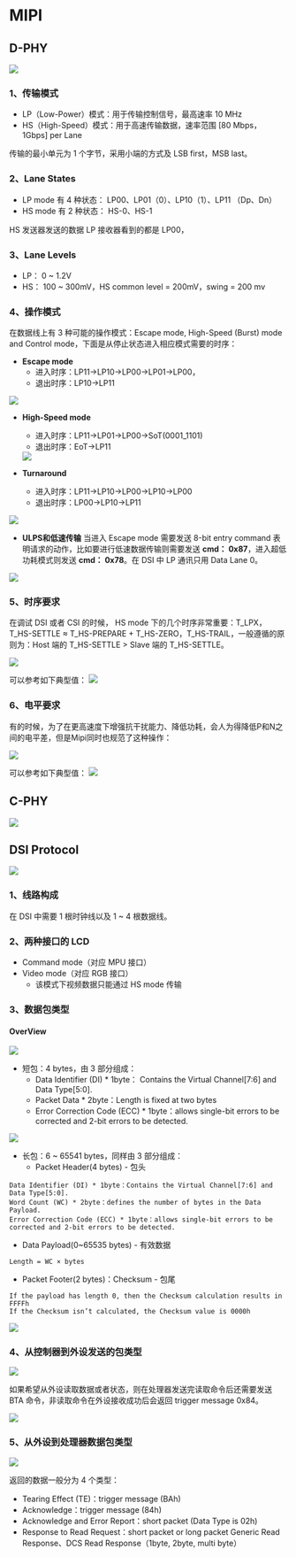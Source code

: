 # MIPI

## D-PHY

<img src="https://github.com/lowkeyway/Embedded/blob/master/Hardware/Hardware%20Interface/PictureSrc/MIPI/MIPI%20D%20Option.png">

### 1、传输模式

+ LP（Low-Power）模式：用于传输控制信号，最高速率 10 MHz
+ HS（High-Speed）模式：用于高速传输数据，速率范围 [80 Mbps， 1Gbps] per Lane

传输的最小单元为 1 个字节，采用小端的方式及 LSB first，MSB last。

### 2、Lane States

+ LP mode 有 4 种状态： LP00、LP01（0）、LP10（1）、LP11 （Dp、Dn）
+ HS mode 有 2 种状态： HS-0、HS-1

HS 发送器发送的数据 LP 接收器看到的都是 LP00，


### 3、Lane Levels

+ LP： 0 ~ 1.2V
+ HS： 100 ~ 300mV，HS common level = 200mV，swing = 200 mv


### 4、操作模式

在数据线上有 3 种可能的操作模式：Escape mode, High-Speed (Burst) mode and Control mode，下面是从停止状态进入相应模式需要的时序：

+ **Escape mode** 
  + 进入时序：LP11→LP10→LP00→LP01→LP00，
  + 退出时序：LP10→LP11

<img src="https://github.com/lowkeyway/Embedded/blob/master/Hardware/Hardware%20Interface/PictureSrc/MIPI/MIPI%20Escape%20Enter.png">

+ **High-Speed mode**
  + 进入时序：LP11→LP01→LP00→SoT(0001_1101)
  + 退出时序：EoT→LP11
  
  <img src="https://github.com/lowkeyway/Embedded/blob/master/Hardware/Hardware%20Interface/PictureSrc/MIPI/MIPI%20HS-LP.png">
  
+ **Turnaround**
  + 进入时序：LP11→LP10→LP00→LP10→LP00
  + 退出时序：LP00→LP10→LP11

<img src="https://github.com/lowkeyway/Embedded/blob/master/Hardware/Hardware%20Interface/PictureSrc/MIPI/MIPI%20Turn%20Around.png">

+ **ULPS和低速传输**
当进入 Escape mode 需要发送 8-bit entry command 表明请求的动作，比如要进行低速数据传输则需要发送 **cmd： 0x87**，进入超低功耗模式则发送 **cmd： 0x78**。在 DSI 中 LP 通讯只用 Data Lane 0。

<img src="https://github.com/lowkeyway/Embedded/blob/master/Hardware/Hardware%20Interface/PictureSrc/ULPS%20Enter.png">


 ### 5、时序要求
 
 在调试 DSI 或者 CSI 的时候， HS mode 下的几个时序非常重要：T_LPX，T_HS-SETTLE ≈ T_HS-PREPARE + T_HS-ZERO，T_HS-TRAIL，一般遵循的原则为：Host 端的 T_HS-SETTLE > Slave 端的 T_HS-SETTLE。

<img src="https://github.com/lowkeyway/Embedded/blob/master/Hardware/Hardware%20Interface/PictureSrc/MIPI/MIPI%20Transfer%20Timming.png">

可以参考如下典型值：
<img src="https://github.com/lowkeyway/Embedded/blob/master/Hardware/Hardware%20Interface/PictureSrc/MIPI/MIPI%20Transfer%20Timming%20Data.png">

### 6、电平要求

有的时候，为了在更高速度下增强抗干扰能力、降低功耗，会人为得降低P和N之间的电平差，但是Mipi同时也规范了这种操作：

<img src="https://github.com/lowkeyway/Embedded/blob/master/Hardware/Hardware%20Interface/PictureSrc/MIPI/MIPI%20Voltage%20Levels.png">

可以参考如下典型值：
<img src="https://github.com/lowkeyway/Embedded/blob/master/Hardware/Hardware%20Interface/PictureSrc/MIPI/MIPI%20Voltage%20Levels%20Data.png">

## C-PHY

<img src="https://github.com/lowkeyway/Embedded/blob/master/Hardware/Hardware%20Interface/PictureSrc/MIPI/MIPI%20C%20Option.png">


## DSI Protocol

<img src="https://github.com/lowkeyway/Embedded/blob/master/Hardware/Hardware%20Interface/PictureSrc/MIPI/MIPI%20DSI%20layer.png">

### 1、线路构成

在 DSI 中需要 1 根时钟线以及 1 ~ 4 根数据线。

### 2、两种接口的 LCD

+ Command mode（对应 MPU 接口）
+ Video mode（对应 RGB 接口）
  + 该模式下视频数据只能通过 HS mode 传输
  
### 3、数据包类型

#### OverView

<img src="https://github.com/lowkeyway/Embedded/blob/master/Hardware/Hardware%20Interface/PictureSrc/MIPI/MIPI%20HS%20Transmist%20with%20EoTP.png">

+ 短包：4 bytes，由 3 部分组成：
  + Data Identifier (DI) * 1byte： Contains the Virtual Channel[7:6] and Data Type[5:0].
  + Packet Data * 2byte：Length is fixed at two bytes
  + Error Correction Code (ECC) * 1byte：allows single-bit errors to be corrected and 2-bit errors to be detected.

<img src="https://github.com/lowkeyway/Embedded/blob/master/Hardware/Hardware%20Interface/PictureSrc/MIPI/MIPI%20Short%20Package%20Struct.png">

+ 长包：6 ~ 65541 bytes，同样由 3 部分组成：
  + Packet Header(4 bytes) - 包头
```
Data Identifier (DI) * 1byte：Contains the Virtual Channel[7:6] and Data Type[5:0].
Word Count (WC) * 2byte：defines the number of bytes in the Data Payload.
Error Correction Code (ECC) * 1byte：allows single-bit errors to be corrected and 2-bit errors to be detected.
```

+ Data Payload(0~65535 bytes) - 有效数据

```
Length = WC × bytes
```

  + Packet Footer(2 bytes)：Checksum - 包尾
  
```
If the payload has length 0, then the Checksum calculation results in FFFFh
If the Checksum isn’t calculated, the Checksum value is 0000h
```
<img src="https://github.com/lowkeyway/Embedded/blob/master/Hardware/Hardware%20Interface/PictureSrc/MIPI/MIPI%20Long%20Package%20Struct.png">

### 4、从控制器到外设发送的包类型

<img src="https://github.com/lowkeyway/Embedded/blob/master/Hardware/Hardware%20Interface/PictureSrc/MIPI%20DATA%20TYPE.png">

如果希望从外设读取数据或者状态，则在处理器发送完读取命令后还需要发送 BTA 命令，非读取命令在外设接收成功后会返回 trigger message 0x84。

<img src="https://github.com/lowkeyway/Embedded/blob/master/Hardware/Hardware%20Interface/PictureSrc/MIPI/MIPI%20CMD%20Identifier%20Byte.png">

### 5、从外设到处理器数据包类型

<img src="https://github.com/lowkeyway/Embedded/blob/master/Hardware/Hardware%20Interface/PictureSrc/MIPI/MIPI%20Package%20Peripheral-to-Processor.bmp">

返回的数据一般分为 4 个类型：

+ Tearing Effect (TE)：trigger message (BAh)
+ Acknowledge：trigger message (84h)
+ Acknowledge and Error Report：short packet (Data Type is 02h)
+ Response to Read Request：short packet or long packet
Generic Read Response、DCS Read Response（1byte, 2byte, multi byte）

